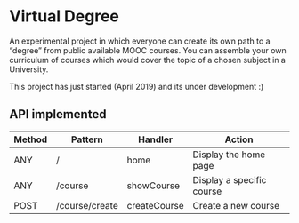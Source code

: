 # Virtual Degree

An experimental project in which everyone can create its own path to a “degree” from public available MOOC courses.
You can assemble your own curriculum of courses which would cover the topic of a chosen subject in a University.

This project has just started (April 2019) and its under development :)

## API implemented

| Method  | Pattern  | Handler  | Action  |
|---|---|---|---|
| ANY | /  | home  | Display the home page  |
| ANY | /course  | showCourse  | Display a specific course  |
| POST | /course/create  | createCourse  | Create a new course  |
